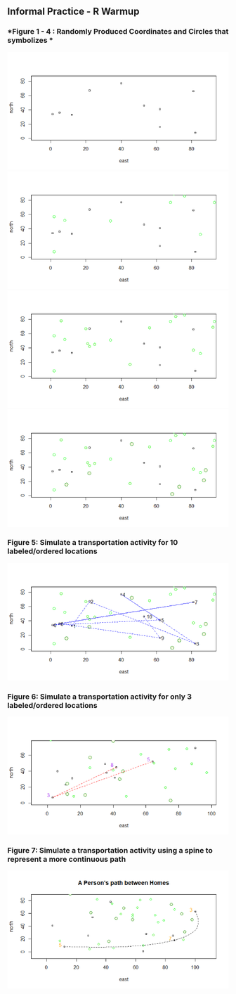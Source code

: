 ## Informal Practice - R Warmup 

### *Figure 1 - 4 : Randomly Produced Coordinates and Circles that symbolizes *

<img src="./warmup_1.png" />
<img src="./warmup_2.png" />
<img src="./warmup_3.png" />
<img src="./warmup_4.png" />

### Figure 5: Simulate a transportation activity for 10 labeled/ordered locations
<img src="./warmup_5.png" />

### Figure 6: Simulate a transportation activity for only 3 labeled/ordered locations
<img src="./warmup_6.png" />

### Figure 7: Simulate a transportation activity using a spine to represent a more continuous path 
<img src="./warmup_7.png" />
